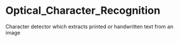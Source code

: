 # Optical_Character_Recognition
Character detector which extracts printed or handwritten text from an image
